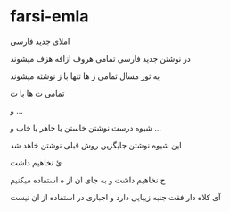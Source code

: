 # farsi-emla
املای جدید فارسی

در نوشتن جدید فارسی تمامی هروف ازافه هزف میشوند

به تور مسال تمامی ز ها تنها با ز نوشته میشوند

تمامی ت ها با ت

و ...

شیوه درست نوشتن خاستن یا خاهر یا خاب و ...

این شیوه نوشتن جایگزین روش قبلی نوشتن خاهد شد

ئ نخاهیم داشت

ح نخاهیم داشت و به جای ان از ه استفاده میکنیم

آی کلاه دار فقت جنبه زیبایی دارد و اجباری در استفاده از ان نیست

